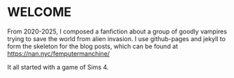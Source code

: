 # WELCOME

From 2020-2025, I composed a fanfiction about a group of goodly vampires trying to save the world from alien invasion. I use github-pages and jekyll to form the skeleton for the blog posts, which can be found at https://nan.nyc/femputermanchine/

It all started with a game of Sims 4. 
